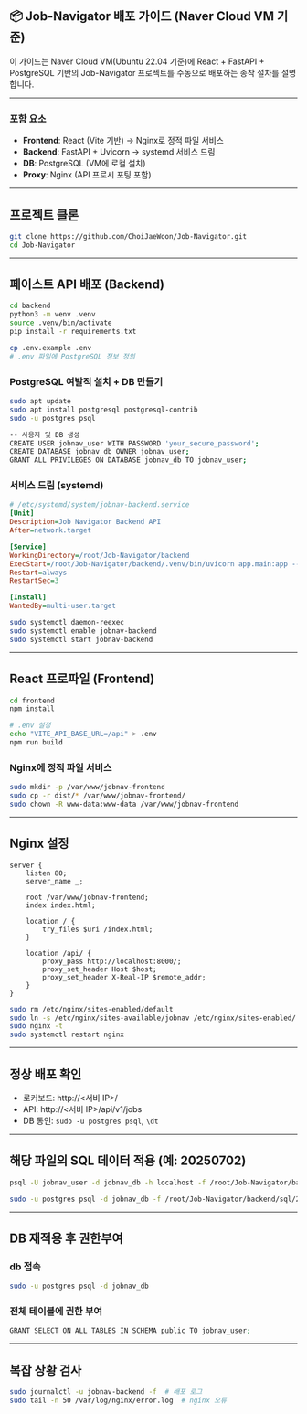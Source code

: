 ## 📦 Job-Navigator 배포 가이드 (Naver Cloud VM 기준)

이 가이드는 Naver Cloud VM(Ubuntu 22.04 기준)에 React + FastAPI + PostgreSQL 기반의 Job-Navigator 프로젝트를 수동으로 배포하는 종착 절차를 설명합니다.

---

### 포함 요소

* **Frontend**: React (Vite 기반) → Nginx로 정적 파일 서비스
* **Backend**: FastAPI + Uvicorn → systemd 서비스 드림
* **DB**: PostgreSQL (VM에 로컬 설치)
* **Proxy**: Nginx (API 프로시 포팅 포함)

---

## 프로젝트 클론

```bash
git clone https://github.com/ChoiJaeWoon/Job-Navigator.git
cd Job-Navigator
```

---

## 페이스트 API 배포 (Backend)

```bash
cd backend
python3 -m venv .venv
source .venv/bin/activate
pip install -r requirements.txt

cp .env.example .env
# .env 파일에 PostgreSQL 정보 정의
```

### PostgreSQL 여발적 설치 + DB 만들기

```bash
sudo apt update
sudo apt install postgresql postgresql-contrib
sudo -u postgres psql

-- 사용자 및 DB 생성
CREATE USER jobnav_user WITH PASSWORD 'your_secure_password';
CREATE DATABASE jobnav_db OWNER jobnav_user;
GRANT ALL PRIVILEGES ON DATABASE jobnav_db TO jobnav_user;
```

### 서비스 드림 (systemd)

```ini
# /etc/systemd/system/jobnav-backend.service
[Unit]
Description=Job Navigator Backend API
After=network.target

[Service]
WorkingDirectory=/root/Job-Navigator/backend
ExecStart=/root/Job-Navigator/backend/.venv/bin/uvicorn app.main:app --host 0.0.0.0 --port 8000
Restart=always
RestartSec=3

[Install]
WantedBy=multi-user.target
```

```bash
sudo systemctl daemon-reexec
sudo systemctl enable jobnav-backend
sudo systemctl start jobnav-backend
```

---

## React 프로파일 (Frontend)

```bash
cd frontend
npm install

# .env 설정
echo "VITE_API_BASE_URL=/api" > .env
npm run build
```

### Nginx에 정적 파일 서비스

```bash
sudo mkdir -p /var/www/jobnav-frontend
sudo cp -r dist/* /var/www/jobnav-frontend/
sudo chown -R www-data:www-data /var/www/jobnav-frontend
```

---

## Nginx 설정

```nginx
server {
    listen 80;
    server_name _;

    root /var/www/jobnav-frontend;
    index index.html;

    location / {
        try_files $uri /index.html;
    }

    location /api/ {
        proxy_pass http://localhost:8000/;
        proxy_set_header Host $host;
        proxy_set_header X-Real-IP $remote_addr;
    }
}
```

```bash
sudo rm /etc/nginx/sites-enabled/default
sudo ln -s /etc/nginx/sites-available/jobnav /etc/nginx/sites-enabled/
sudo nginx -t
sudo systemctl restart nginx
```

---

## 정상 배포 확인

* 로커보드: http\://<서비 IP>/
* API: http\://<서비 IP>/api/v1/jobs
* DB 통인: `sudo -u postgres psql`, `\dt`

---

## 해당 파일의 SQL 데이터 적용 (예: 20250702)

```bash
psql -U jobnav_user -d jobnav_db -h localhost -f /root/Job-Navigator/backend/sql/20250702_db.sql
```
```bash
sudo -u postgres psql -d jobnav_db -f /root/Job-Navigator/backend/sql/20250705_db.sql
```

---

## DB 재적용 후 권한부여
### db 접속
```bash
sudo -u postgres psql -d jobnav_db
```
### 전체 테이블에 권한 부여
```bash
GRANT SELECT ON ALL TABLES IN SCHEMA public TO jobnav_user;
```

---

## 복잡 상황 검사

```bash
sudo journalctl -u jobnav-backend -f  # 배포 로그
sudo tail -n 50 /var/log/nginx/error.log  # nginx 오류
```
